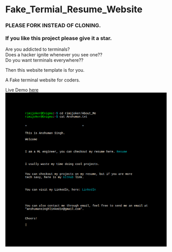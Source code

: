 # Fake_Termial_Resume_Website

<h3>PLEASE FORK INSTEAD OF CLONING.<br><br>If you like this project please give it a star.<br></h3>
Are you addicted to terminals?<br>
Does a hacker ignite whenever you see one??<br>
Do you want terminals everywhere??<br>

Then this website template is for you.

A Fake terminal website for coders.

Live Demo <a href="https://rimijoker.github.io/Fake_Terminal_Resume_Website/">here</a><br>
<img src="Screenshot.png">
